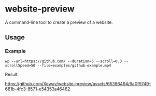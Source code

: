 # website-preview

A command-line tool to create a preview of a website.

## Usage

### Example

```shell
wp --url=https://github.com/ --duration=5 --scroll=0.3 --scrollSpeed=50 --file=examples/github-example.mp4
```

Result:

https://github.com/Xeway/website-preview/assets/65366494/6a0f9749-681b-4fc3-8571-e54353a46462
